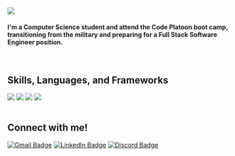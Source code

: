 <img align ="center" src="https://github.com/chiltom/chiltom/assets/70041142/c1dff7e3-42e3-47a8-814c-3d8cec52ceec">
<br/>
<h4>I'm a Computer Science student and attend the Code Platoon boot camp, transitioning from the military and preparing for a Full Stack Software Engineer position.</h4>

<br/>

<h2 align="left">Skills, Languages, and Frameworks</h2>
  <div id="languagebadges" align="left">
    <a title="skills" href="https://git-scm.com/doc" target="blank"><img src="https://skillicons.dev/icons?i=git"/></a>
    <a title="skills" href="https://docs.github.com/en" target="blank"><img src="https://skillicons.dev/icons?i=github"/></a>
    <a title="skills" href="https://docs.python.org/3/" target="blank"><img src="https://skillicons.dev/icons?i=python"/></a>
    <a title="skills" href="https://developer.mozilla.org/en-US/docs/Web/JavaScript" target="blank"><img src="https://skillicons.dev/icons?i=js"/></a>
</div>

<br/>

<h2 align="left">Connect with me!</h2>
<div id="connectbadges" align="left">
  <a href="mailto:thomas.childress02@gmail.com"><img src="https://img.shields.io/badge/Gmail-333333?style=for-the-badge&logo=gmail&logoColor=red" alt="Gmail Badge" target="_blank"/></a>
  <a href="https://www.linkedin.com/in/thomas-childress-9a3118228"><img src="https://img.shields.io/badge/LinkedIn-blue?style=for-the-badge&logo=linkedin&logoColor=white" alt="LinkedIn Badge" target="_blank"/></a>
  <a href="https://discordapp.com/users/chil.tom/"><img src="https://img.shields.io/badge/Discord-5865F2?style=for-the-badge&logo=discord&logoColor=white" alt="Discord Badge" target="_blank"/></a>
</div>

<br/>
